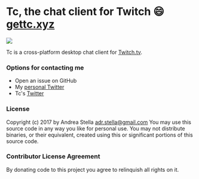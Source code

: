 # Tc, the chat client for Twitch :smile: [gettc.xyz](http://gettc.xyz)

![](./src/assets/icon256.png)

Tc is a cross-platform desktop chat client for [Twitch.tv](http://www.twitch.tv/).

### Options for contacting me
- Open an issue on GitHub
- My [personal Twitter](https://twitter.com/k3nt0456)
- Tc's [Twitter](https://twitter.com/tctwitch)

### License
Copyright (c) 2017 by Andrea Stella adr.stella@gmail.com
You may use this source code in any way you like for personal use.
You may not distribute binaries, or their equivalent, created using this or significant portions of this source code.

### Contributor License Agreement
By donating code to this project you agree to relinquish all rights on it.